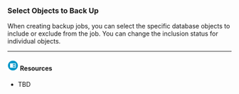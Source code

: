### Select Objects to Back Up

When creating backup jobs, you can select the specific database objects to include or exclude from the job. You can change the inclusion status for individual objects.

- - -

#### ![../Images/fluto-icn-resources.png](../Images/fluto-icn-resources.png) Resources
 
* TBD